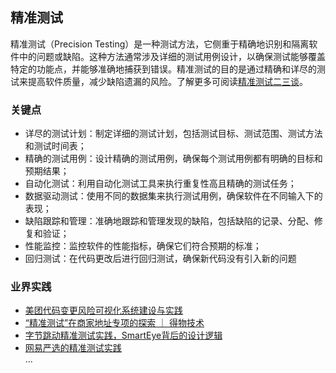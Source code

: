 ## 精准测试
精准测试（Precision Testing）是一种测试方法，它侧重于精确地识别和隔离软件中的问题或缺陷。这种方法通常涉及详细的测试用例设计，以确保测试能够覆盖特定的功能点，并能够准确地捕获到错误。精准测试的目的是通过精确和详尽的测试来提高软件质量，减少缺陷遗漏的风险。了解更多可阅读[精准测试二三谈](https://mp.weixin.qq.com/s/WLqDVQdI1bSv8VnYCx6eIg)。

### 关键点
- 详尽的测试计划：制定详细的测试计划，包括测试目标、测试范围、测试方法和测试时间表；
- 精确的测试用例：设计精确的测试用例，确保每个测试用例都有明确的目标和预期结果；
- 自动化测试：利用自动化测试工具来执行重复性高且精确的测试任务；
- 数据驱动测试：使用不同的数据集来执行测试用例，确保软件在不同输入下的表现；
- 缺陷跟踪和管理：准确地跟踪和管理发现的缺陷，包括缺陷的记录、分配、修复和验证；
- 性能监控：监控软件的性能指标，确保它们符合预期的标准；
- 回归测试：在代码更改后进行回归测试，确保新代码没有引入新的问题

### 业界实践
- [美团代码变更风险可视化系统建设与实践](https://mp.weixin.qq.com/s/4VFWGNGrjs1jZpifVZqdgw)
- [“精准测试”在商家地址专项的探索 ｜ 得物技术](https://tech.dewu.com/article?id=43)
- [字节跳动精准测试实践，SmartEye背后的设计逻辑](https://mp.weixin.qq.com/s/wUrm8gycgLHhCSHbpG8Hkw)
- [网易严选的精准测试实践](https://www.infoq.cn/article/xuu91crqa4hcjz8uomjs)    
...